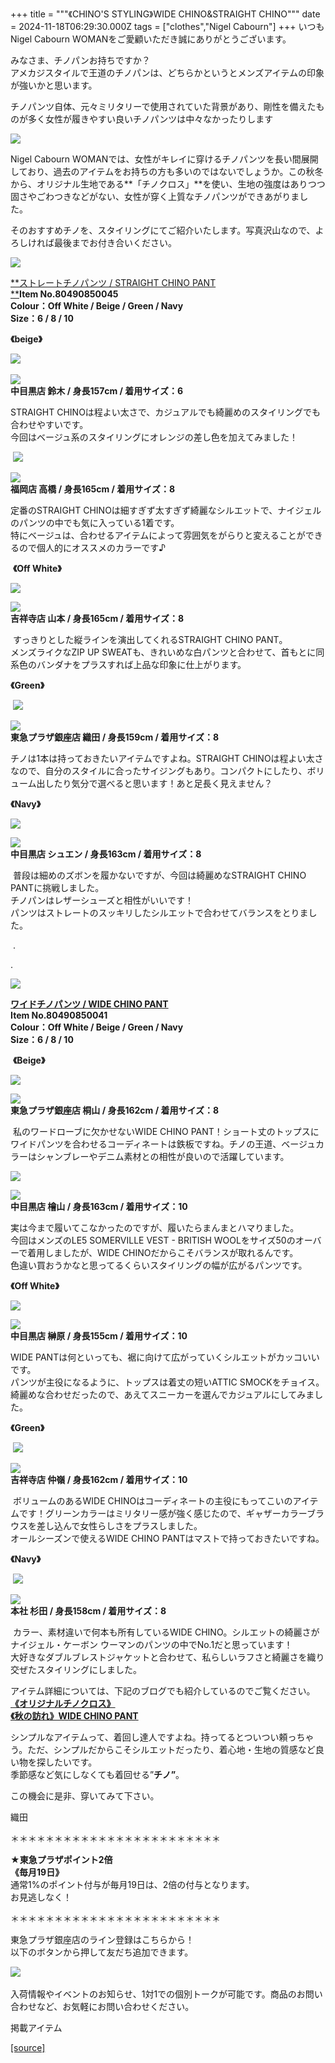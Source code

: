 +++
title = """《CHINO'S STYLING》WIDE CHINO&STRAIGHT CHINO"""
date = 2024-11-18T06:29:30.000Z
tags = ["clothes","Nigel Cabourn"]
+++
いつもNigel Cabourn WOMANをご愛顧いただき誠にありがとうございます。

みなさま、チノパンお持ちですか？  
アメカジスタイルで王道のチノパンは、どちらかというとメンズアイテムの印象が強いかと思います。

チノパンツ自体、元々ミリタリーで使用されていた背景があり、剛性を備えたものが多く女性が履きやすい良いチノパンツは中々なかったりします

![](https://cdn.shopify.com/s/files/1/0094/9295/5196/files/ISIMG-789346_480x480.jpg?v=1731910864)

Nigel Cabourn WOMANでは、女性がキレイに穿けるチノパンツを長い間展開しており、過去のアイテムをお持ちの方も多いのではないでしょうか。この秋冬から、オリジナル生地である**「チノクロス」**を使い、生地の強度はありつつ固さやごわつきなどがない、女性が穿く上質なチノパンツができあがりました。

そのおすすめチノを、スタイリングにてご紹介いたします。写真沢山なので、よろしければ最後までお付き合いください。

![](https://cdn.shopify.com/s/files/1/0094/9295/5196/files/IMG_6245_b4bc2448-32f2-44fc-a503-5a2e0e773ad3_480x480.jpg?v=1731299166)

[**ストレートチノパンツ / STRAIGHT CHINO PANT  
**](https://cabourn.jp/products/80490850045?_pos=48&_fid=14a9dd744&_ss=c)**Item No.80490850045**  
**Colour：Off White / Beige / Green / Navy**  
**Size：6 / 8 / 10**

**《beige》** 

![](https://cdn.shopify.com/s/files/1/0094/9295/5196/files/IMG_6445_b0bee75e-7b1c-474b-825b-a693c4b181c9_480x480.jpg?v=1731753639) 

![](https://cdn.shopify.com/s/files/1/0094/9295/5196/files/IMG_6446_801e6a2b-077b-4c74-b1ec-d24b1ffb97dd_480x480.jpg?v=1731741380)  
**中目黒店 鈴木 / 身長157cm / 着用サイズ：6**

STRAIGHT CHINOは程よい太さで、カジュアルでも綺麗めのスタイリングでも合わせやすいです。  
今回はベージュ系のスタイリングにオレンジの差し色を加えてみました！

 ![](https://cdn.shopify.com/s/files/1/0094/9295/5196/files/IMG_2024-11-16-165137_480x480.jpg?v=1731743555)

![](https://cdn.shopify.com/s/files/1/0094/9295/5196/files/IMG_2024-11-16-170721_480x480.jpg?v=1731744463)  
**福岡店 高橋 / 身長165cm / 着用サイズ：8**

定番のSTRAIGHT CHINOは細すぎず太すぎず綺麗なシルエットで、ナイジェルのパンツの中でも気に入っている1着です。  
特にベージュは、合わせるアイテムによって雰囲気をがらりと変えることができるので個人的にオススメのカラーです♪

 **《Off White》**

![](https://cdn.shopify.com/s/files/1/0094/9295/5196/files/IMG_6257_9fd6d6db-313d-4d48-83ab-55dc76a014a9_480x480.jpg?v=1731407485)

![](https://cdn.shopify.com/s/files/1/0094/9295/5196/files/IMG_6258_480x480.jpg?v=1731407484)  
**吉祥寺店 山本 / 身長165cm / 着用サイズ：8**

 すっきりとした縦ラインを演出してくれるSTRAIGHT CHINO PANT。  
メンズライクなZIP UP SWEATも、きれいめな白パンツと合わせて、首もとに同系色のバンダナをプラスすれば上品な印象に仕上がります。

**《Green》**

 **![](https://cdn.shopify.com/s/files/1/0094/9295/5196/files/38C66946-1ED4-4E3B-85E4-365F0DDA6BF9_480x480.jpg?v=1731910353)**

![](https://cdn.shopify.com/s/files/1/0094/9295/5196/files/IMG_6588_480x480.jpg?v=1731909897)  
**東急プラザ銀座店 織田 / 身長159cm / 着用サイズ：8**

チノは1本は持っておきたいアイテムですよね。STRAIGHT CHINOは程よい太さなので、自分のスタイルに合ったサイジングもあり。コンパクトにしたり、ボリューム出したり気分で選べると思います！あと足長く見えません？

**《Navy》**

![](https://cdn.shopify.com/s/files/1/0094/9295/5196/files/IMG_6468_480x480.jpg?v=1731826490)

![](https://cdn.shopify.com/s/files/1/0094/9295/5196/files/IMG_6475_480x480.jpg?v=1731826490)  
**中目黒店 シュエン / 身長163cm / 着用サイズ：8**

 普段は細めのズボンを履かないですが、今回は綺麗めなSTRAIGHT CHINO PANTに挑戦しました。  
チノパンはレザーシューズと相性がいいです！  
パンツはストレートのスッキリしたシルエットで合わせてバランスをとりました。

 .

.

![](https://cdn.shopify.com/s/files/1/0094/9295/5196/files/IMG_6214_d626a66d-a118-45be-9b21-103095df4308_480x480.jpg?v=1731294257)

[**ワイドチノパンツ / WIDE CHINO PANT**](https://cabourn.jp/products/80490850041?_pos=51&_fid=14a9dd744&_ss=c)  
**Item No.80490850041**  
**Colour：Off White / Beige / Green / Navy**  
**Size：6 / 8 / 10**

 **《Beige》**

![](https://cdn.shopify.com/s/files/1/0094/9295/5196/files/IMG_6466_ea0e87bb-8f0a-4d38-adc9-d98b63e06cdc_480x480.jpg?v=1731826490)

![](https://cdn.shopify.com/s/files/1/0094/9295/5196/files/IMG_6472_480x480.jpg?v=1731826490)  
**東急プラザ銀座店 桐山 / 身長162cm / 着用サイズ：8**

 私のワードローブに欠かせないWIDE CHINO PANT！ショート丈のトップスにワイドパンツを合わせるコーディネートは鉄板ですね。チノの王道、ベージュカラーはシャンブレーやデニム素材との相性が良いので活躍しています。

![](https://cdn.shopify.com/s/files/1/0094/9295/5196/files/IMG_6438_5fffcf4e-1a1d-401b-a7f2-ef9fcae64603_480x480.jpg?v=1731741381)

![](https://cdn.shopify.com/s/files/1/0094/9295/5196/files/IMG_6439_826683c1-9e4f-418b-ac09-73ebd02095f1_480x480.jpg?v=1731741381)  
**中目黒店 檜山 / 身長163cm / 着用サイズ：10**  
  
実は今まで履いてこなかったのですが、履いたらまんまとハマりました。  
今回はメンズのLE5 SOMERVILLE VEST - BRITISH WOOLをサイズ50のオーバーで着用しましたが、WIDE CHINOだからこそバランスが取れるんです。  
色違い買おうかなと思ってるくらいスタイリングの幅が広がるパンツです。

**《Off White》**

![](https://cdn.shopify.com/s/files/1/0094/9295/5196/files/IMG_6447_741afbd2-31b8-46d4-ad9d-cbdf2dd4f9d0_480x480.jpg?v=1731741791)

![](https://cdn.shopify.com/s/files/1/0094/9295/5196/files/IMG_6448_87a145e5-f0ca-4f77-9367-96263d1a4217_480x480.jpg?v=1731741381)  
**中目黒店 榊原 / 身長155cm / 着用サイズ：10**

WIDE PANTは何といっても、裾に向けて広がっていくシルエットがカッコいいです。  
パンツが主役になるように、トップスは着丈の短いATTIC SMOCKをチョイス。  
綺麗めな合わせだったので、あえてスニーカーを選んでカジュアルにしてみました。

**《Green》**

 ![](https://cdn.shopify.com/s/files/1/0094/9295/5196/files/IMG_6440_480x480.jpg?v=1731741380)

![](https://cdn.shopify.com/s/files/1/0094/9295/5196/files/IMG_6437_94471965-ec35-431b-9370-da82938915c6_480x480.jpg?v=1731741380)  
**吉祥寺店 仲嶺 / 身長162cm / 着用サイズ：10**

 ボリュームのあるWIDE CHINOはコーディネートの主役にもってこいのアイテムです！グリーンカラーはミリタリー感が強く感じたので、ギャザーカラーブラウスを差し込んで女性らしさをプラスしました。  
オールシーズンで使えるWIDE CHINO PANTはマストで持っておきたいですね。

**《Navy》**

 ![](https://cdn.shopify.com/s/files/1/0094/9295/5196/files/IMG_2024-11-17-175337_480x480.jpg?v=1731833677)

![](https://cdn.shopify.com/s/files/1/0094/9295/5196/files/IMG_6481_480x480.jpg?v=1731832884)  
**本社 杉田 / 身長158cm / 着用サイズ：8**

 カラー、素材違いで何本も所有しているWIDE CHINO。シルエットの綺麗さがナイジェル・ケーボン ウーマンのパンツの中でNo.1だと思っています！  
大好きなダブルブレストジャケットと合わせて、私らしいラフさと綺麗さを織り交ぜたスタイリングにしました。

アイテム詳細については、下記のブログでも紹介しているのでご覧ください。  
**[《オリジナルチノクロス》  
](https://cabourn.jp/blogs/shop-info/tokyuplazaginza20240826)[《秋の訪れ》WIDE CHINO PANT](https://cabourn.jp/blogs/shop-info/nakameguro20240815)**

シンプルなアイテムって、着回し達人ですよね。持ってるとついつい頼っちゃう。ただ、シンプルだからこそシルエットだったり、着心地・生地の質感など良い物を探したいです。  
季節感など気にしなくても着回せる”**チノ”**。

この機会に是非、穿いてみて下さい。

織田

＊＊＊＊＊＊＊＊＊＊＊＊＊＊＊＊＊＊＊＊＊＊＊＊  
  
**★東急プラザポイント2倍  
《毎月19日》**  
通常1%のポイント付与が毎月19日は、2倍の付与となります。  
お見逃しなく！  
  
＊＊＊＊＊＊＊＊＊＊＊＊＊＊＊＊＊＊＊＊＊＊＊＊

東急プラザ銀座店のライン登録はこちらから！  
以下のボタンから押して友だち追加できます。 

[![](https://scdn.line-apps.com/n/line_add_friends/btn/ja.png)](https://lin.ee/BYB8FHk) 

入荷情報やイベントのお知らせ、1対1での個別トークが可能です。商品のお問い合わせなど、お気軽にお問い合わせください。

掲載アイテム

[[source]](https://cabourn.jp/blogs/shop-info/tokyupulaza20241118)

